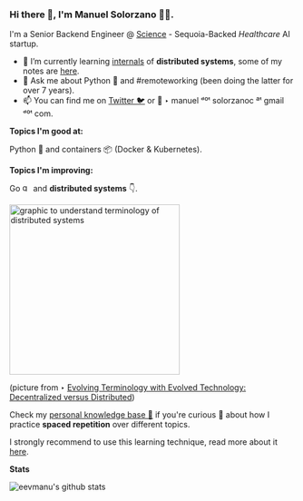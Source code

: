 ### Hi there 👋, I'm Manuel Solorzano 👨‍💻.

I'm a Senior Backend Engineer @ [Science](https://science.clinic/) - Sequoia-Backed *Healthcare* AI startup.

- 🌱 I’m currently learning <ins>internals</ins> of **distributed systems**, some of my notes are [here](https://github.com/eevmanu/pkb/blob/master/system_design/distributed-systems.md).
- 💬 Ask me about Python 🐍 and #remoteworking (been doing the latter for over 7 years).
- 📫 You can find me on [Twitter 🐦](https://twitter.com/eevmanu) or 📧 ‣ manuel ᵈºᵗ solorzanoc ªᵗ gmail ᵈºᵗ com.

**Topics I'm good at:**

Python 🐍 and containers 📦 (Docker & Kubernetes).

**Topics I'm improving:**

Go <img src="https://raw.githubusercontent.com/egonelbre/gophers/master/.thumb/vector/fairy-tale/witch-too-much-candy.png" alt="golang mascot gopher" height="15" /> and **distributed systems** 👇.

 <img src="https://i.imgur.com/8WkgVDX.png" alt="graphic to understand terminology of distributed systems" height="300" />
 
 (picture from ‣ [Evolving Terminology with Evolved Technology: Decentralized versus Distributed](https://medium.com/safenetwork/evolving-terminology-with-evolved-technology-decentralized-versus-distributed-7f8b4c9eacb))

Check my [personal knowledge base 📖](https://github.com/eevmanu/pkb) if you're curious 👀 about how I practice **spaced repetition** over different topics.

I strongly recommend to use this learning technique, read more about it [here](https://twitter.com/SahilBloom/status/1441766163394990080).

**Stats**

<!-- ![](https://komarev.com/ghpvc/?username=brendanfalk) -->

![eevmanu's github stats](https://github-readme-stats.vercel.app/api?username=eevmanu&show_icons=true&hide=[%22issues%22])

<!--
**eevmanu/eevmanu** is a ✨ _special_ ✨ repository because its `README.md` (this file) appears on your GitHub profile.

Here are some ideas to get you started:
- 🔭 I’m currently working ...
- 👯 I’m looking to collaborate on ...
- 🤔 I’m looking for help with ...
- 😄 Pronouns: ...
- ⚡ Fun fact: ...
-->
